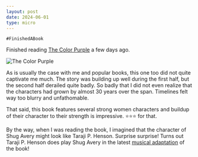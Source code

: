 ```yaml
---
layout: post
date: 2024-06-01
type: micro
---
```


`#FinishedABook`

Finished reading [The Color Purple](https://www.goodreads.com/book/show/52892857-the-color-purple) a few days ago.

![The Color Purple](https://images-na.ssl-images-amazon.com/images/S/compressed.photo.goodreads.com/books/1703084419i/52892857.jpg)

As is usually the case with me and popular books, this one too did not quite captivate me much. The story was building up well during the first half, but the second half derailed quite badly. So badly that I did not even realize that the characters had grown by almost 30 years over the span. Timelines felt way too blurry and unfathomable.

That said, this book features several strong women characters and buildup of their character to their strength is impressive. ⭐️⭐️⭐️ for that.

By the way, when I was reading the book, I imagined that the character of Shug Avery might look like Taraji P. Henson. Surprise surprise! Turns out Taraji P. Henson does play Shug Avery in the latest [musical adaptation](https://en.wikipedia.org/wiki/The_Color_Purple_(2023_film)) of the book!